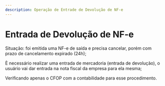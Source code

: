 ```yaml
---
description: Operação de Entrade de Devolução de NF-e
---
```


# Entrada de Devolução de NF-e

Situação: foi emitida uma NF-e de saída e precisa cancelar, porém com prazo de cancelamento expirado (24h);

È necessário realizar uma entrada de mercadoria (entrada de devolução), o usuário vai dar entrada na nota fiscal da empresa para ela mesma;

Verificando apenas o CFOP com a contabilidade para esse procedimento.
